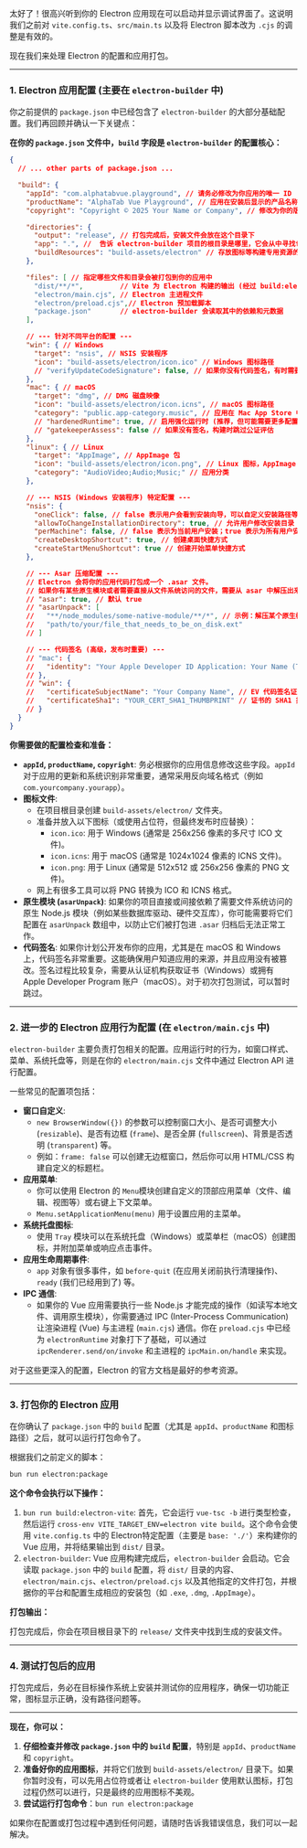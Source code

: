 太好了！很高兴听到你的 Electron 应用现在可以启动并显示调试界面了。这说明我们之前对 `vite.config.ts`、`src/main.ts` 以及将 Electron 脚本改为 `.cjs` 的调整是有效的。

现在我们来处理 Electron 的配置和应用打包。

---

### 1. Electron 应用配置 (主要在 `electron-builder` 中)

你之前提供的 `package.json` 中已经包含了 `electron-builder` 的大部分基础配置。我们再回顾并确认一下关键点：

**在你的 `package.json` 文件中，`build` 字段是 `electron-builder` 的配置核心：**

```json
{
  // ... other parts of package.json ...

  "build": {
    "appId": "com.alphatabvue.playground", // 请务必修改为你应用的唯一 ID
    "productName": "AlphaTab Vue Playground", // 应用在安装后显示的产品名称
    "copyright": "Copyright © 2025 Your Name or Company", // 修改为你的版权信息

    "directories": {
      "output": "release", // 打包完成后，安装文件会放在这个目录下
      "app": ".", //  告诉 electron-builder 项目的根目录是哪里，它会从中寻找files中指定的内容
      "buildResources": "build-assets/electron" // 存放图标等构建专用资源的目录
    },

    "files": [ // 指定哪些文件和目录会被打包到你的应用中
      "dist/**/*",         // Vite 为 Electron 构建的输出 (经过 build:electron-vite 脚本处理，base: './')
      "electron/main.cjs", // Electron 主进程文件
      "electron/preload.cjs",// Electron 预加载脚本
      "package.json"       // electron-builder 会读取其中的依赖和元数据
    ],

    // --- 针对不同平台的配置 ---
    "win": { // Windows
      "target": "nsis", // NSIS 安装程序
      "icon": "build-assets/electron/icon.ico" // Windows 图标路径
      // "verifyUpdateCodeSignature": false, // 如果你没有代码签名，有时需要这个
    },
    "mac": { // macOS
      "target": "dmg", // DMG 磁盘映像
      "icon": "build-assets/electron/icon.icns", // macOS 图标路径
      "category": "public.app-category.music", // 应用在 Mac App Store 中的分类
      // "hardenedRuntime": true, // 启用强化运行时 (推荐，但可能需要更多配置和签名)
      // "gatekeeperAssess": false // 如果没有签名，构建时跳过公证评估
    },
    "linux": { // Linux
      "target": "AppImage", // AppImage 包
      "icon": "build-assets/electron/icon.png", // Linux 图标，AppImage 通常也依赖 .desktop 文件中的图标
      "category": "AudioVideo;Audio;Music;" // 应用分类
    },

    // --- NSIS (Windows 安装程序) 特定配置 ---
    "nsis": {
      "oneClick": false, // false 表示用户会看到安装向导，可以自定义安装路径等
      "allowToChangeInstallationDirectory": true, // 允许用户修改安装目录
      "perMachine": false, // false 表示为当前用户安装；true 表示为所有用户安装 (需要管理员权限)
      "createDesktopShortcut": true, // 创建桌面快捷方式
      "createStartMenuShortcut": true // 创建开始菜单快捷方式
    },

    // --- Asar 压缩配置 ---
    // Electron 会将你的应用代码打包成一个 .asar 文件。
    // 如果你有某些原生模块或者需要直接从文件系统访问的文件，需要从 asar 中解压出来。
    // "asar": true, // 默认 true
    // "asarUnpack": [
    //   "**/node_modules/some-native-module/**/*", // 示例：解压某个原生模块
    //   "path/to/your/file_that_needs_to_be_on_disk.ext"
    // ]

    // --- 代码签名 (高级，发布时重要) ---
    // "mac": {
    //   "identity": "Your Apple Developer ID Application: Your Name (TEAMID)"
    // },
    // "win": {
    //   "certificateSubjectName": "Your Company Name", // EV 代码签名证书的主题名称
    //   "certificateSha1": "YOUR_CERT_SHA1_THUMBPRINT" // 证书的 SHA1 指纹
    // }
  }
}
```

**你需要做的配置检查和准备：**

* **`appId`, `productName`, `copyright`**: 务必根据你的应用信息修改这些字段。`appId` 对于应用的更新和系统识别非常重要，通常采用反向域名格式（例如 `com.yourcompany.yourapp`）。
* **图标文件**:
    * 在项目根目录创建 `build-assets/electron/` 文件夹。
    * 准备并放入以下图标（或使用占位符，但最终发布时应替换）：
        * `icon.ico`: 用于 Windows (通常是 256x256 像素的多尺寸 ICO 文件)。
        * `icon.icns`: 用于 macOS (通常是 1024x1024 像素的 ICNS 文件)。
        * `icon.png`: 用于 Linux (通常是 512x512 或 256x256 像素的 PNG 文件)。
    * 网上有很多工具可以将 PNG 转换为 ICO 和 ICNS 格式。
* **原生模块 (`asarUnpack`)**: 如果你的项目直接或间接依赖了需要文件系统访问的原生 Node.js 模块（例如某些数据库驱动、硬件交互库），你可能需要将它们配置在 `asarUnpack` 数组中，以防止它们被打包进 `.asar` 归档后无法正常工作。
* **代码签名**: 如果你计划公开发布你的应用，尤其是在 macOS 和 Windows 上，代码签名非常重要。这能确保用户知道应用的来源，并且应用没有被篡改。签名过程比较复杂，需要从认证机构获取证书（Windows）或拥有 Apple Developer Program 账户（macOS）。对于初次打包测试，可以暂时跳过。

---

### 2. 进一步的 Electron 应用行为配置 (在 `electron/main.cjs` 中)

`electron-builder` 主要负责打包相关的配置。应用运行时的行为，如窗口样式、菜单、系统托盘等，则是在你的 `electron/main.cjs` 文件中通过 Electron API 进行配置。

一些常见的配置项包括：

* **窗口自定义**:
    * `new BrowserWindow({})` 的参数可以控制窗口大小、是否可调整大小 (`resizable`)、是否有边框 (`frame`)、是否全屏 (`fullscreen`)、背景是否透明 (`transparent`) 等。
    * 例如：`frame: false` 可以创建无边框窗口，然后你可以用 HTML/CSS 构建自定义的标题栏。
* **应用菜单**:
    * 你可以使用 Electron 的 `Menu`模块创建自定义的顶部应用菜单（文件、编辑、视图等）或右键上下文菜单。
    * `Menu.setApplicationMenu(menu)` 用于设置应用的主菜单。
* **系统托盘图标**:
    * 使用 `Tray` 模块可以在系统托盘（Windows）或菜单栏（macOS）创建图标，并附加菜单或响应点击事件。
* **应用生命周期事件**:
    * `app` 对象有很多事件，如 `before-quit` (在应用关闭前执行清理操作)、`ready` (我们已经用到了) 等。
* **IPC 通信**:
    * 如果你的 Vue 应用需要执行一些 Node.js 才能完成的操作（如读写本地文件、调用原生模块），你需要通过 IPC (Inter-Process Communication) 让渲染进程 (Vue) 与主进程 (`main.cjs`) 通信。你在 `preload.cjs` 中已经为 `electronRuntime` 对象打下了基础，可以通过 `ipcRenderer.send/on/invoke` 和主进程的 `ipcMain.on/handle` 来实现。

对于这些更深入的配置，Electron 的官方文档是最好的参考资源。

---

### 3. 打包你的 Electron 应用

在你确认了 `package.json` 中的 `build` 配置（尤其是 `appId`、`productName` 和图标路径）之后，就可以运行打包命令了。

根据我们之前定义的脚本：

```bash
bun run electron:package
```

**这个命令会执行以下操作：**

1.  `bun run build:electron-vite`: 首先，它会运行 `vue-tsc -b` 进行类型检查，然后运行 `cross-env VITE_TARGET_ENV=electron vite build`。这个命令会使用 `vite.config.ts` 中的 Electron特定配置（主要是 `base: './'`）来构建你的 Vue 应用，并将结果输出到 `dist/` 目录。
2.  `electron-builder`: Vue 应用构建完成后，`electron-builder` 会启动。它会读取 `package.json` 中的 `build` 配置，将 `dist/` 目录的内容、`electron/main.cjs`、`electron/preload.cjs` 以及其他指定的文件打包，并根据你的平台和配置生成相应的安装包（如 `.exe`, `.dmg`, `.AppImage`）。

**打包输出：**

打包完成后，你会在项目根目录下的 `release/` 文件夹中找到生成的安装文件。

---

### 4. 测试打包后的应用

打包完成后，务必在目标操作系统上安装并测试你的应用程序，确保一切功能正常，图标显示正确，没有路径问题等。

---

**现在，你可以：**

1.  **仔细检查并修改 `package.json` 中的 `build` 配置**，特别是 `appId`、`productName` 和 `copyright`。
2.  **准备好你的应用图标**，并将它们放到 `build-assets/electron/` 目录下。如果你暂时没有，可以先用占位符或者让 `electron-builder` 使用默认图标，打包过程仍然可以进行，只是最终的应用图标不美观。
3.  **尝试运行打包命令**：`bun run electron:package`

如果你在配置或打包过程中遇到任何问题，请随时告诉我错误信息，我们可以一起解决。